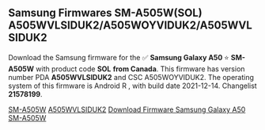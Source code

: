 <h2>Samsung Firmwares SM-A505W(SOL) A505WVLSIDUK2/A505WOYVIDUK2/A505WVLSIDUK2</h2>
Download the Samsung firmware for the ✅ <strong>Samsung Galaxy A50 </strong> ⭐ <strong>SM-A505W</strong> with product code <strong>SOL</strong> <strong> from Canada</strong>. This firmware has version number PDA <strong>A505WVLSIDUK2</strong> and CSC A505WOYVIDUK2. The operating system of this firmware is Android R , with build date 2021-12-14. Changelist <strong>21578199</strong>.


[SM-A505W](https://samfirm.shop/samsung/model/SM-A505W)
[A505WVLSIDUK2](https://samfirm.shop/samsung/pda/A505WVLSIDUK2)
[Download Firmware Samsung Galaxy A50 SM-A505W](https://samfirm.shop/samsung/firmware/482292)
